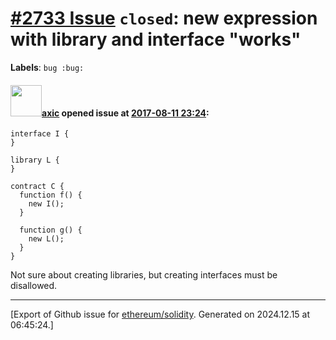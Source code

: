 # [\#2733 Issue](https://github.com/ethereum/solidity/issues/2733) `closed`: new expression with library and interface "works"
**Labels**: `bug :bug:`


#### <img src="https://avatars.githubusercontent.com/u/20340?v=4" width="50">[axic](https://github.com/axic) opened issue at [2017-08-11 23:24](https://github.com/ethereum/solidity/issues/2733):

```
interface I {
}

library L {
}

contract C {
  function f() {
    new I();
  }

  function g() {
    new L();
  }
}
```

Not sure about creating libraries, but creating interfaces must be disallowed.




-------------------------------------------------------------------------------



[Export of Github issue for [ethereum/solidity](https://github.com/ethereum/solidity). Generated on 2024.12.15 at 06:45:24.]
